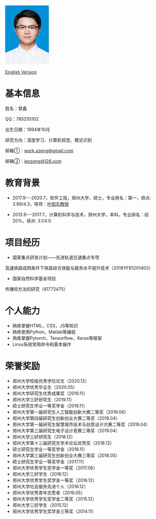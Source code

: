 
![](zx.jpg)

<a href="/index-en.html">English Version</a>

# 基本信息

姓名：曾鑫

QQ：785255102

出生日期：1994年10月

研究方向：深度学习、计算机视觉、模式识别

邮箱①：work.xzeng@gmail.com

邮箱②：iexzeng@126.com



# 教育背景

- 2017.9---2020.7，软件工程，郑州大学，硕士，专业排名：第一，绩点: 3.99/4.3，导师：[叶阳东教授](http://www5.zzu.edu.cn/mlis/info/1011/1011.htm)

- 2013.9---2017.7，计算机科学与技术，郑州大学，本科，专业排名：前20%，绩点: 3.1/4.0
 
# 项目经历


- 国家重点研发计划——先进轨道交通重点专项

高速铁路成网条件下铁路综合效能与服务水平提升技术（2018YFB1201403）

- 国家自然科学基金项目

传播IB方法的研究（61772475）



# 个人能力

- 熟练掌握HTML，CSS，JS等知识
- 熟练使用Python，Matlab等编程
- 熟练掌握Pytorch，Tensorflow，Keras等框架
- Linux系统常用命令和基本操作


# 荣誉奖励
- 郑州大学校级优秀学位论文（2020.12）
- 郑州大学优秀毕业生（2020.05）
- 郑州大学研究生优秀成果奖（2019.11）
- 郑州大学三好研究生（2019.11）
- 硕士研究生学业一等奖学金（2019.11）
- 郑州大学第一届研究生人工智能创新大赛二等奖（2019.06）
- 郑州大学第四届研究生创新创业大赛二等奖（2019.04）
- 郑州大学第一届研究生智慧城市技术与创意设计大赛二等奖（2019.04）
- 郑州大学第三届研究生电子设计竞赛三等奖（2019.04）
- 郑州大学三好研究生（2018.12）
- 郑州大学第十三届研究生学术论坛优秀奖（2018.12）
- 硕士研究生学业一等奖学金（2018.11）
- 郑州大学第三届研究生创新创业大赛三等奖（2018.05）
- 硕士研究生学业一等奖学金（2017.11）
- 郑州大学优秀学生奖学金一等奖（2017.06）
- 郑州大学三好学生（2016.12）
- 郑州大学优秀学生奖学金一等奖（2016.12）
- 郑州大学社会服务先进个人（2016.12）
- 郑州大学优秀青年志愿者（2016.05）
- 郑州大学优秀学生奖学金二等奖（2015.12）
- 郑州大学三好学生（2015.12）
- 郑州大学优秀学生奖学金三等奖（2014.11）


